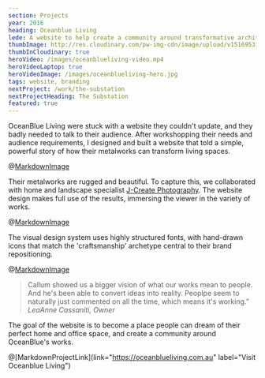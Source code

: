 ```yaml
---
section: Projects
year: 2016
heading: Oceanblue Living
lede: A website to help create a community around transformative architectural metalworks.
thumbImage: http://res.cloudinary.com/pw-img-cdn/image/upload/v1516953100/okok/thumb-oceanblueliving.jpg
thumbInCloudinary: true
heroVideo: /images/oceanblueliving-video.mp4
heroVideoLaptop: true
heroVideoImage: /images/oceanblueliving-hero.jpg
tags: website, branding
nextProject: /work/the-substation
nextProjectHeading: The Substation
featured: true
---
```


OceanBlue Living were stuck with a website they couldn't update, and they badly needed to talk to their audience. After workshopping their needs and audience requirements, I
designed and built a website that told a simple, powerful story of how their metalworks can transform living spaces.

@[MarkdownImage](src="/images/oceanblueliving-desktop-layouts.png")

Their metalworks are rugged and beautiful. To capture this, we collaborated with home and landscape specialist [J-Create Photography](http://j-create.com.au/). The website design makes full use of the results, immersing the viewer in the variety of works.

@[MarkdownImage](src="/images/oceanblueliving-responsive-layouts.png")

The visual design system uses highly structured fonts, with hand-drawn icons that match
the 'craftsmanship' archetype central to their brand repositioning.

@[MarkdownImage](src="/images/oceanblueliving-visual-system.png")

> Callum showed us a bigger vision of what our works mean to people. And he's been able to convert ideas into reality. Peoplpe seem to naturally just commented on all the time, which means it's working.” _LeaAnne Cassaniti, Owner_

<!-- We continue to document new works. The image library we've built over the last 18 months allows OceanBlue Living to create high-impact social media at will. -->

The goal of the website is to become a place people can dream of their perfect home and
office space, and create a community around OceanBlue's works.

@[MarkdownProjectLink](link="https://oceanblueliving.com.au" label="Visit Oceanblue Living")

